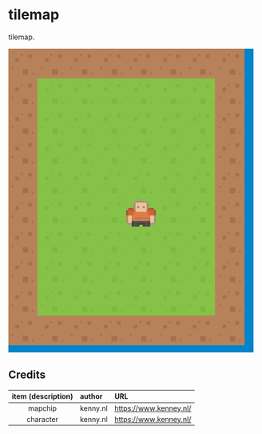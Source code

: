 # tilemap

tilemap.

![sample](./imgs/sample.png)

## Credits

| item (description) | author   | URL                      |
| :----------------: | :------- | :----------------------- |
|      mapchip       | kenny.nl | <https://www.kenney.nl/> |
|     character      | kenny.nl | <https://www.kenney.nl/> |
